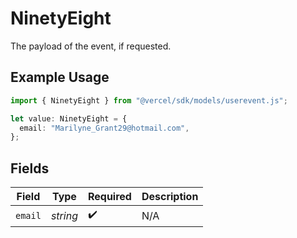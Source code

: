 # NinetyEight

The payload of the event, if requested.

## Example Usage

```typescript
import { NinetyEight } from "@vercel/sdk/models/userevent.js";

let value: NinetyEight = {
  email: "Marilyne_Grant29@hotmail.com",
};
```

## Fields

| Field              | Type               | Required           | Description        |
| ------------------ | ------------------ | ------------------ | ------------------ |
| `email`            | *string*           | :heavy_check_mark: | N/A                |